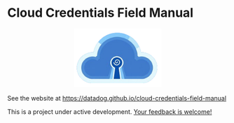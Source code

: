 # Cloud Credentials Field Manual

<p align="center">
  <img src="./docs/logo.png" alt="logo" width="200" />
</p>

See the website at https://datadog.github.io/cloud-credentials-field-manual

This is a project under active development. [Your feedback is welcome!](https://docs.google.com/forms/d/e/1FAIpQLSfERimYWwwy5wlcjm4dqC31UsgunVGgpG_A-12o4g6tXiuCMQ/viewform?usp=header)
